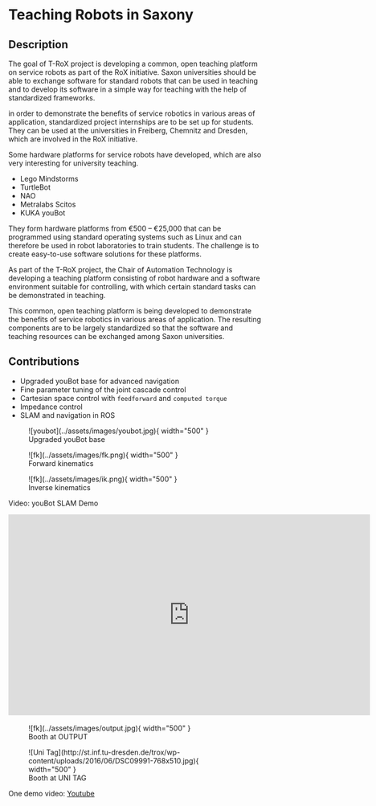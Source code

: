 # Teaching Robots in Saxony

## Description

The goal of T-RoX project is developing a common, open teaching platform on service robots as part of the RoX initiative. Saxon universities should be able to exchange software for standard robots that can be used in teaching and to develop its software in a simple way for teaching with the help of standardized frameworks.

in order to demonstrate the benefits of service robotics in various areas of application, standardized project internships are to be set up for students. They can be used at the universities in Freiberg, Chemnitz and Dresden, which are involved in the RoX initiative.

Some hardware platforms for service robots have developed, which are also very interesting for university teaching.

- Lego Mindstorms
- TurtleBot
- NAO
- Metralabs Scitos
- KUKA youBot

They form hardware platforms from €500 – €25,000 that can be programmed using standard operating systems such as Linux and can therefore be used in robot laboratories to train students. The challenge is to create easy-to-use software solutions for these platforms.

As part of the T-RoX project, the Chair of Automation Technology is developing a teaching platform consisting of robot hardware and a software environment suitable for controlling, with which certain standard tasks can be demonstrated in teaching.

This common, open teaching platform is being developed to demonstrate the benefits of service robotics in various areas of application. The resulting components are to be largely standardized so that the software and teaching resources can be exchanged among Saxon universities.

## Contributions

- Upgraded youBot base for advanced navigation
- Fine parameter tuning of the joint cascade control
- Cartesian space control with `feedforward` and `computed torque`
- Impedance control
- SLAM and navigation in ROS

<figure markdown>
  ![youbot](../assets/images/youbot.jpg){ width="500" }
  <figcaption>Upgraded youBot base<f/igcaption>
</figure>

<figure markdown>
  ![fk](../assets/images/fk.png){ width="500" }
  <figcaption>Forward kinematics<f/igcaption>
</figure>
<figure markdown>
  ![fk](../assets/images/ik.png){ width="500" }
  <figcaption>Inverse kinematics<f/igcaption>
</figure>

Video: youBot SLAM Demo
<iframe src="https://drive.google.com/file/d/1nQMiat5L7XHqeQ4UhnfWWyOMf4HAKx4P/preview" width="720" height="400" title="youBot SLAM Demo" frameborder="0" allowfullscreen="allowfullscreen"></iframe>

<figure markdown>
  ![fk](../assets/images/output.jpg){ width="500" }
  <figcaption>Booth at OUTPUT<f/igcaption>
</figure>
<figure markdown>
  ![Uni Tag](http://st.inf.tu-dresden.de/trox/wp-content/uploads/2016/06/DSC09991-768x510.jpg){ width="500" }
  <figcaption>Booth at UNI TAG<f/igcaption>
</figure>

<!-- [<figure markdown>![Logo Drawing](https://img.youtube.com/vi/3n7n1EgOYeo/0.jpg){ width="500" }<figcaption>One demo video<f/igcaption></figure>](https://www.youtube.com/watch?v=3n7n1EgOYeo) -->
 One demo video: [Youtube](https://www.youtube.com/watch?v=3n7n1EgOYeo)
